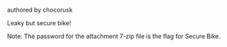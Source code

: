authored by chocorusk

Leaky but secure bike!

Note: The password for the attachment 7-zip file is the flag for Secure Bike.
